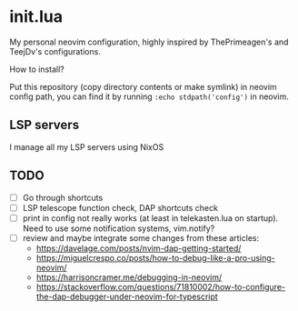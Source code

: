 # init.lua

My personal neovim configuration, highly inspired by ThePrimeagen's and TeejDv's
configurations.

How to install?

Put this repository (copy directory contents or make symlink) in neovim config
path, you can find it by running `:echo stdpath('config')` in neovim.

## LSP servers

I manage all my LSP servers using NixOS

## TODO

- [ ] Go through shortcuts
- [ ] LSP telescope function check, DAP shortcuts check
- [ ] print in config not really works (at least in telekasten.lua on startup).
Need to use some notification systems, vim.notify?
- [ ] review and maybe integrate some changes from these articles:
  - https://davelage.com/posts/nvim-dap-getting-started/
  - https://miguelcrespo.co/posts/how-to-debug-like-a-pro-using-neovim/
  - https://harrisoncramer.me/debugging-in-neovim/
  - https://stackoverflow.com/questions/71810002/how-to-configure-the-dap-debugger-under-neovim-for-typescript
